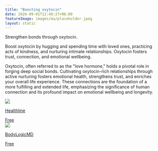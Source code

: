 ```yaml
---
title: "Boosting oxytocin"
date: 2020-09-01T12:49:27+06:00
featureImage: images/ma/placeholder.jpeg
layout: static
---
```


Strengthen bonds through oxytocin.

Boost oxytocin by hugging and spending time with loved ones, practicing acts of kindness, and nurturing intimate relationships. Oxytocin fosters trust, connection, and emotional wellbeing.

Oxytocin, often referred to as the "love hormone," holds a pivotal role in forging deep social bonds. Cultivating oxytocin-rich relationships through active nurturing fosters emotional health, strengthens trust, and enriches your overall life experience. These connections are the foundation of a more fulfilling and extended life, emphasizing the significance of human connection and its profound impact on emotional wellbeing and longevity.

<a class="ma-link" href="https://www.healthline.com/health/love-hormone#what-is-it"><div class="ma-card ma-card-Health"><div class="ma-icon"><img src ="/images/Icon-check - health - opacity.svg"/></div><div class="ma-name"><p>Healthline</p></div><div class="ma-paid-text"><span>Free</span></div></div></a><a class="ma-link" href="https://www.bodylogicmd.com/blog/how-to-increase-oxytocin/"><div class="ma-card ma-card-Health"><div class="ma-icon"><img src ="/images/Icon-check - health - opacity.svg"/></div><div class="ma-name"><p>BodyLogicMD</p></div><div class="ma-paid-text"><span>Free</span></div></div></a>  

<br/><br/>






